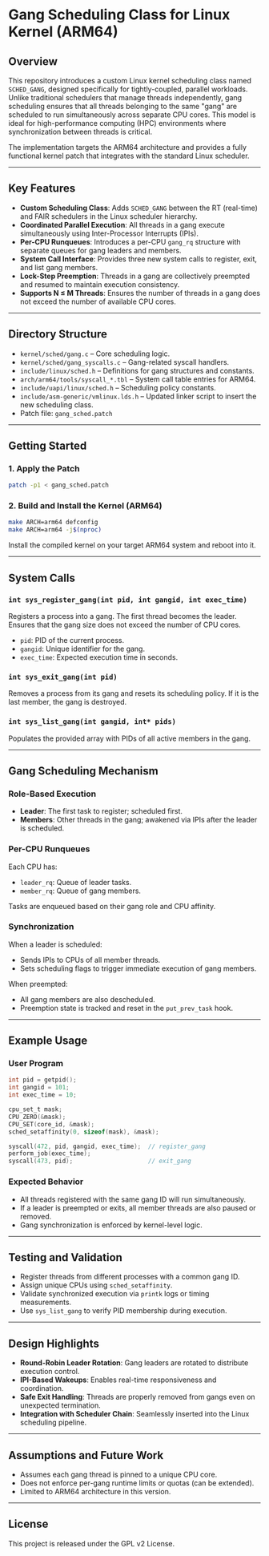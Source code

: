 
# Gang Scheduling Class for Linux Kernel (ARM64)

## Overview

This repository introduces a custom Linux kernel scheduling class named `SCHED_GANG`, designed specifically for tightly-coupled, parallel workloads. Unlike traditional schedulers that manage threads independently, gang scheduling ensures that all threads belonging to the same "gang" are scheduled to run simultaneously across separate CPU cores. This model is ideal for high-performance computing (HPC) environments where synchronization between threads is critical.

The implementation targets the ARM64 architecture and provides a fully functional kernel patch that integrates with the standard Linux scheduler.

---

## Key Features

* **Custom Scheduling Class**: Adds `SCHED_GANG` between the RT (real-time) and FAIR schedulers in the Linux scheduler hierarchy.
* **Coordinated Parallel Execution**: All threads in a gang execute simultaneously using Inter-Processor Interrupts (IPIs).
* **Per-CPU Runqueues**: Introduces a per-CPU `gang_rq` structure with separate queues for gang leaders and members.
* **System Call Interface**: Provides three new system calls to register, exit, and list gang members.
* **Lock-Step Preemption**: Threads in a gang are collectively preempted and resumed to maintain execution consistency.
* **Supports N ≤ M Threads**: Ensures the number of threads in a gang does not exceed the number of available CPU cores.

---

## Directory Structure

* `kernel/sched/gang.c` – Core scheduling logic.
* `kernel/sched/gang_syscalls.c` – Gang-related syscall handlers.
* `include/linux/sched.h` – Definitions for gang structures and constants.
* `arch/arm64/tools/syscall_*.tbl` – System call table entries for ARM64.
* `include/uapi/linux/sched.h` – Scheduling policy constants.
* `include/asm-generic/vmlinux.lds.h` – Updated linker script to insert the new scheduling class.
* Patch file: `gang_sched.patch`

---

## Getting Started

### 1. Apply the Patch

```bash
patch -p1 < gang_sched.patch
```

### 2. Build and Install the Kernel (ARM64)

```bash
make ARCH=arm64 defconfig
make ARCH=arm64 -j$(nproc)
```

Install the compiled kernel on your target ARM64 system and reboot into it.

---

## System Calls

### `int sys_register_gang(int pid, int gangid, int exec_time)`

Registers a process into a gang. The first thread becomes the leader. Ensures that the gang size does not exceed the number of CPU cores.

* `pid`: PID of the current process.
* `gangid`: Unique identifier for the gang.
* `exec_time`: Expected execution time in seconds.

### `int sys_exit_gang(int pid)`

Removes a process from its gang and resets its scheduling policy. If it is the last member, the gang is destroyed.

### `int sys_list_gang(int gangid, int* pids)`

Populates the provided array with PIDs of all active members in the gang.

---

## Gang Scheduling Mechanism

### Role-Based Execution

* **Leader**: The first task to register; scheduled first.
* **Members**: Other threads in the gang; awakened via IPIs after the leader is scheduled.

### Per-CPU Runqueues

Each CPU has:

* `leader_rq`: Queue of leader tasks.
* `member_rq`: Queue of gang members.

Tasks are enqueued based on their gang role and CPU affinity.

### Synchronization

When a leader is scheduled:

* Sends IPIs to CPUs of all member threads.
* Sets scheduling flags to trigger immediate execution of gang members.

When preempted:

* All gang members are also descheduled.
* Preemption state is tracked and reset in the `put_prev_task` hook.

---

## Example Usage

### User Program

```c
int pid = getpid();
int gangid = 101;
int exec_time = 10;

cpu_set_t mask;
CPU_ZERO(&mask);
CPU_SET(core_id, &mask);
sched_setaffinity(0, sizeof(mask), &mask);

syscall(472, pid, gangid, exec_time);  // register_gang
perform_job(exec_time);
syscall(473, pid);                     // exit_gang
```

### Expected Behavior

* All threads registered with the same gang ID will run simultaneously.
* If a leader is preempted or exits, all member threads are also paused or removed.
* Gang synchronization is enforced by kernel-level logic.

---

## Testing and Validation

* Register threads from different processes with a common gang ID.
* Assign unique CPUs using `sched_setaffinity`.
* Validate synchronized execution via `printk` logs or timing measurements.
* Use `sys_list_gang` to verify PID membership during execution.

---

## Design Highlights

* **Round-Robin Leader Rotation**: Gang leaders are rotated to distribute execution control.
* **IPI-Based Wakeups**: Enables real-time responsiveness and coordination.
* **Safe Exit Handling**: Threads are properly removed from gangs even on unexpected termination.
* **Integration with Scheduler Chain**: Seamlessly inserted into the Linux scheduling pipeline.

---

## Assumptions and Future Work

* Assumes each gang thread is pinned to a unique CPU core.
* Does not enforce per-gang runtime limits or quotas (can be extended).
* Limited to ARM64 architecture in this version.

---

## License

This project is released under the GPL v2 License.

